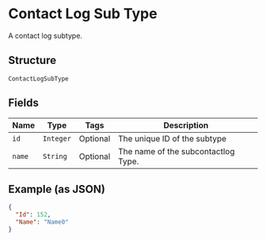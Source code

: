 
# Contact Log Sub Type

A contact log subtype.

## Structure

`ContactLogSubType`

## Fields

| Name | Type | Tags | Description |
|  --- | --- | --- | --- |
| `id` | `Integer` | Optional | The unique ID of the subtype |
| `name` | `String` | Optional | The name of the subcontactlog Type. |

## Example (as JSON)

```json
{
  "Id": 152,
  "Name": "Name0"
}
```

